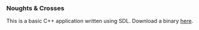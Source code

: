 ### Noughts & Crosses ###

This is a basic C++ application written using SDL.
Download a binary [here](http://dl.dropbox.com/u/579944/noughts_crosses_builds/v0.0.2.zip).